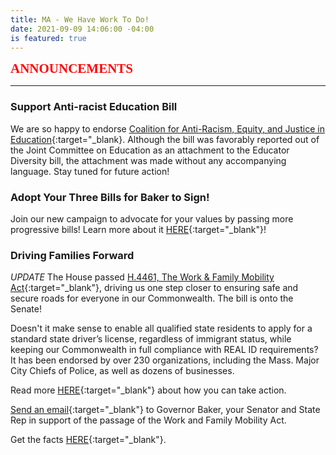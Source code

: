 ```yaml
---
title: MA - We Have Work To Do!
date: 2021-09-09 14:06:00 -04:00
is featured: true
---
```


<span style="font-family:Papyrus; font-size:1.5em; color:red;">**ANNOUNCEMENTS**</span>

---

### Support Anti-racist Education Bill

We are so happy to endorse [Coalition for Anti-Racism, Equity, and Justice in Education](https://www.care4eduequity.org/){:target="_blank}. Although the bill was favorably reported out of the Joint Committee on Education as an attachment to the Educator Diversity bill, the attachment was made without any accompanying language. Stay tuned for future action!  


### Adopt Your Three Bills for Baker to Sign!

Join our new campaign to advocate for your values by passing more progressive bills! Learn more about it [HERE](https://docs.google.com/document/d/1bpFeqiaX53toFW4IGz428g7Tb9bBQnf0tVZWU_QrvwI/){:target="_blank"}!

### Driving Families Forward

*UPDATE* The House passed [H.4461, The Work & Family Mobility Act](https://malegislature.gov/Bills/192/H4461){:target="_blank"}, driving us one step closer to ensuring safe and secure roads for everyone in our Commonwealth. The bill is onto the Senate!

Doesn't it make sense to enable all qualified state residents to apply for a standard state driver’s license, regardless of immigrant status, while keeping our Commonwealth in full compliance with REAL ID requirements?  It has been endorsed by over 230 organizations, including the Mass. Major City Chiefs of Police, as well as dozens of businesses.

Read more [HERE](https://www.miracoalition.org/get-involved/drivers-licenses/){:target="_blank"} about how you can take action.

[Send an email](https://actionnetwork.org/letters/dff-letter?source=direct_link&){:target="_blank"} to Governor Baker, your Senator and State Rep in support of the passage of the Work and Family Mobility Act.

Get the facts [HERE](https://drive.google.com/file/d/14_Sg3sWshggtTTuWU4LUlRey0TCDO6JQ/view){:target="_blank"}.